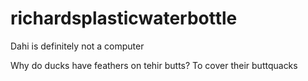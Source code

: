 # richardsplasticwaterbottle

Dahi is definitely not a computer

Why do ducks have feathers on tehir butts?  To cover their buttquacks
